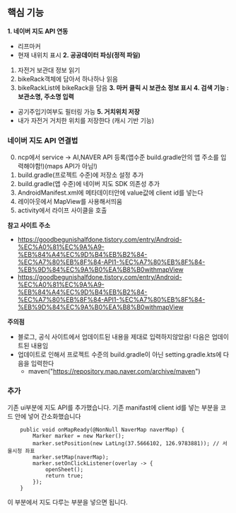 ## 핵심 기능 ##
**1. 네이버 지도 API 연동**
  - 리프마커
  - 현재 내위치 표시
**2. 공공데이터 파싱(정적 파일)**
 1. 자전거 보관대 정보 읽기
 2. bikeRack객체에 담아서 하나하나 읽음
 3. bikeRackList에 bikeRack을 담음
**3. 마커 클릭 시 보관소 정보 표시**
**4. 검색 기능 : 보관소명, 주소명 입력**
  - 공기주입기여부도 필터링 가능
**5. 거치위치 저장**
  - 내가 자전거 거치한 위치를 저장한다 (캐시 기반 기능)

### 네이버 지도 API 연결법 ###

0. ncp에서 service -> AI,NAVER API 등록(앱수준 build.gradle안의 앱 주소를 입력해야함!)(maps API가 아님!)
1. build.gradle(프로젝트 수준)에 저장소 설정 추가
2. build.gradle(앱 수준)에 네이버 지도 SDK 의존성 추가
3. AndroidManifest.xml에 메타데이터안에 value값에 client id를 넣는다
4. 레이아웃에서 MapView를 사용해서띄움
5. activity에서 라이프 사이클을 호출

**참고 사이트 주소**
+ https://goodbegunishalfdone.tistory.com/entry/Android-%EC%A0%81%EC%9A%A9-%EB%84%A4%EC%9D%B4%EB%B2%84-%EC%A7%80%EB%8F%84-API1-%EC%A7%80%EB%8F%84-%EB%9D%84%EC%9A%B0%EA%B8%B0withmapView
+ https://goodbegunishalfdone.tistory.com/entry/Android-%EC%A0%81%EC%9A%A9-%EB%84%A4%EC%9D%B4%EB%B2%84-%EC%A7%80%EB%8F%84-API1-%EC%A7%80%EB%8F%84-%EB%9D%84%EC%9A%B0%EA%B8%B0withmapView


**주의점**
+ 블로그, 공식 사이트에서 업데이트된 내용을 제대로 입력하지않았음! 다음은 업데이트된 내용임
+ 업데이트로 인해서 프로젝트 수준의 build.gradle이 아닌 setting.gradle.kts에 다음을 입력한다
  + maven("https://repository.map.naver.com/archive/maven")

### 추가 ###
기존 ui부분에 지도 API를 추가했습니다.
기존 manifast에 client id를 넣는 부분을 코드 안에 넣어 간소화했습니다

```
    public void onMapReady(@NonNull NaverMap naverMap) {
        Marker marker = new Marker();
        marker.setPosition(new LatLng(37.5666102, 126.9783881)); // 서울시청 좌표
        marker.setMap(naverMap);
        marker.setOnClickListener(overlay -> {
            openSheet();
            return true;
        });
    }
```
이 부분에서 지도 다루는 부분을 넣으면 됩니다.
